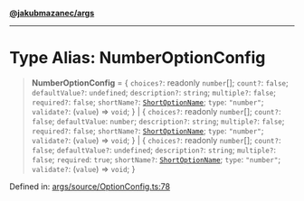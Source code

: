 [**@jakubmazanec/args**](../README.md)

---

# Type Alias: NumberOptionConfig

> **NumberOptionConfig** = \{ `choices?`: readonly `number`[]; `count?`: `false`; `defaultValue?`:
> `undefined`; `description?`: `string`; `multiple?`: `false`; `required?`: `false`; `shortName?`:
> [`ShortOptionName`](ShortOptionName.md); `type`: `"number"`; `validate?`: (`value`) => `void`; \}
> \| \{ `choices?`: readonly `number`[]; `count?`: `false`; `defaultValue`: `number`;
> `description?`: `string`; `multiple?`: `false`; `required?`: `false`; `shortName?`:
> [`ShortOptionName`](ShortOptionName.md); `type`: `"number"`; `validate?`: (`value`) => `void`; \}
> \| \{ `choices?`: readonly `number`[]; `count?`: `false`; `defaultValue?`: `undefined`;
> `description?`: `string`; `multiple?`: `false`; `required`: `true`; `shortName?`:
> [`ShortOptionName`](ShortOptionName.md); `type`: `"number"`; `validate?`: (`value`) => `void`; \}

Defined in:
[args/source/OptionConfig.ts:78](https://github.com/jakubmazanec/tools/blob/74fa88a6249b3d486436ae7655f4962bc4a86e11/packages/args/source/OptionConfig.ts#L78)
